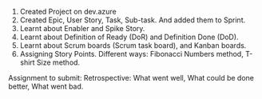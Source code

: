 
1. Created Project on dev.azure
2. Created Epic, User Story, Task, Sub-task. And added them to Sprint.
3. Learnt about Enabler and Spike Story.
4. Learnt about Definition of Ready (DoR) and Definition Done (DoD).
5. Learnt about Scrum boards (Scrum task board), and Kanban boards.
6. Assigning Story Points. Different ways: Fibonacci Numbers method, T-shirt Size method.

Assignment to submit:
Retrospective: What went well, What could be done better, What went bad.
